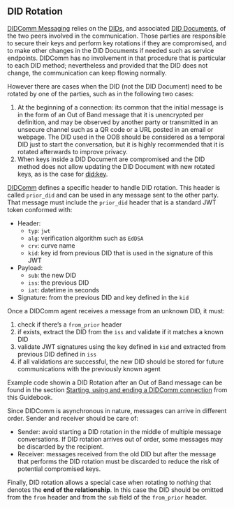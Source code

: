 ## DID Rotation

[DIDComm Messaging](https://identity.foundation/didcomm-messaging/spec/) relies on the [DIDs](https://www.w3.org/TR/did-core/), and associated [DID Documents](https://www.w3.org/TR/did-core/#dfn-did-documents), of the two peers involved in the communication. Those parties are responsible to secure their keys and perform key rotations if they are compromised, and to make other changes in the DID Documents if needed such as service endpoints. DIDComm has no involvement in that procedure that is particular to each DID method; nevertheless and provided that the DID does not change, the communication can keep flowing normally.

However there are cases when the DID (not the DID Document) need to be rotated by one of the parties, such as in the following two cases:
1. At the beginning of a connection: its common that the initial message is in the form of an Out of Band message that it is unencrypted per definition, and may be observed by another party or transmitted in an unsecure channel such as a QR code or a URL posted in an email or webpage. The DID used in the OOB should be considered as a temporal DID just to start the conversation, but it is highly recommended that it is rotated afterwards to improve privacy.
2. When keys inside a DID Document are compromised and the DID method does not allow updating the DID Document with new rotated keys, as is the case for [did:key](https://w3c-ccg.github.io/did-method-key/).

[DIDComm](https://identity.foundation/didcomm-messaging/spec/#did-rotation) defines a specific header to handle DID rotation. This header is called `prior_did` and can be used in any message sent to the other party. That message must include the `prior_did` header that is a standard JWT token conformed with:
- Header:
  - `typ`: `jwt`
  - `alg`: verification algorithm such as `EdDSA`
  - `crv`: curve name
  - `kid`: key id from previous DID that is used in the signature of this JWT
- Payload:
  - `sub`: the new DID
  - `iss`: the previous DID
  - `iat`: datetime in seconds
- Signature: from the previous DID and key defined in the `kid`

Once a DIDComm agent receives a message from an unknown DID, it must:
1. check if there’s a `from_prior` header
2. if exists, extract the DID from the `iss` and validate if it matches a known DID
3. validate JWT signatures using the key defined in `kid` and extracted from previous DID defined in `iss`
4. if all validations are successful, the new DID should be stored for future communications with the previously known agent

Example code showin a DID Rotation after an Out of Band message can be found in the section [Starting, using and ending a DIDComm connection](startConnection) from this Guidebook.

Since DIDComm is asynchronous in nature, messages can arrive in different order. Sender and receiver should be care of:
- Sender: avoid starting a DID rotation in the middle of multiple message conversations. If DID rotation arrives out of order, some messages may be discarded by the recipient.
- Receiver: messages received from the old DID but after the message that performs the DID rotation must be discarded to reduce the risk of potential compromised keys.

Finally, DID rotation allows a special case when rotating to _nothing_ that denotes the **end of the relationship**. In this case the DID should be omitted from the `from` header and from the `sub` field of the `from_prior` header.
